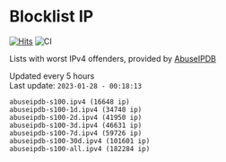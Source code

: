 # Blocklist IP

[![Hits](https://hits.seeyoufarm.com/api/count/incr/badge.svg?url=https%3A%2F%2Fgithub.com%2Fborestad%2Fblocklist-ip%2F&count_bg=%2379C83D&title_bg=%23555555&icon=&icon_color=%23E7E7E7&title=hits&edge_flat=false)](https://hits.seeyoufarm.com)  ![CI](https://img.shields.io/github/workflow/status/borestad/blocklist-ip/CI?style=flat-square)

Lists with worst IPv4 offenders, provided by [AbuseIPDB](https://www.abuseipdb.com/)

<!-- FOOTER-PLACEHOLDER -->
Updated every 5 hours<br>
Last update: `2023-01-28 - 00:18:13`
```
abuseipdb-s100.ipv4 (16648 ip)
abuseipdb-s100-1d.ipv4 (34740 ip)
abuseipdb-s100-2d.ipv4 (41950 ip)
abuseipdb-s100-3d.ipv4 (46631 ip)
abuseipdb-s100-7d.ipv4 (59726 ip)
abuseipdb-s100-30d.ipv4 (101601 ip)
abuseipdb-s100-all.ipv4 (182284 ip)
```

